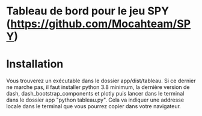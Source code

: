 # Tableau de bord pour le jeu SPY (https://github.com/Mocahteam/SPY)
# Installation

Vous trouverez un exécutable dans le dossier app/dist/tableau. Si ce dernier ne marche pas, il faut installer python 3.8 minimum, la dernière version de dash, dash_bootstrap_components et plotly puis lancer dans le terminal dans le dossier app "python tableau.py". Cela va indiquer une addresse locale dans le terminal que vous pourrez copier dans votre navigateur.
